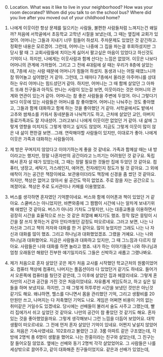 0. Location. What was it like to live in your neighborhood? How was your room decorated? Whom did you talk to on the school bus? Where did you live after you moved out of your childhood home?

1. 나에게 이웃이란 항상 문제를 일으키는 사람들, 불편한 사람들처럼 느껴지는건 왜일까? 처음에 서학골에서 초등학교 고학년 시절을 보냈는데, 그 때는 옆집에 교회가 있었어. 어머니는 그들과 지내기 너무 힘들어 하셨지. 주차문제도 있었던 것 같긴하고. 정확한 내용은 모르겠어. 그런데, 어머니는 나중에 그 집을 파는걸 후회하셨지만 그 당시 팔 때 그 교회사람들에 치이는게 싫어서 팔고싶은 마음이 있었다고 하신것도 기억이 나. 하지만, 나에게는 이웃사람과 함께 산다는 느낌은 없었어. 이웃은 나보다 어머니의 관계에 가까웠어. 그리고 그 전에 4대림에 살 때는 우리가 8층에 살았는데, 7층에 사는 사람 때문에 어머니가 힘들어 하셨지. 동생과 나는 어릴 때였느니까 참 뛰어놀고 싶어했던 거 같아. 그런데, 그 때마다 7층에서 올라온 아주머니를 상대하는 우리 어머니는 힘드셨던거 같아. 하지만, 어머니는 그 때 함께 살았던 그 아파트 또래 친구들과 아직도 만나는 사람이 있는걸 보면, 이웃이라는 것은 어머니의 관계와 연관이 있는거 같아. 어머니는 참 좋은 사람들을 주변에 두었어. 아니 그렇다기보다 이웃에 있는 사람들은 어머니를 참 좋아했어. 어머니는 나눠주는 것도 좋아했고, 그들과 함께 대화하고 함께 하는 것을 좋아했던 거 같아. 서학골에서도 밭에서 고추와 쌈채소를 키워서 동네분들과 나눠먹기도 하고, 근처에 살았던 교인, 아버지 동료가족과도 잘 지내셨어. 그러고보니 나에게 이웃이란 없었던 거 같아. 내 삶에 그렇게 영향을 미치지도 그렇게 엮이고 싶지도 않았어. 지금도 그렇게 이웃이 많이 않은 내 삶이 편한걸 보면...그래. 연락해야할 사람들이 있지만, 이대로가 좋아. 나에게 이웃은 가족과 대화하는 사람들이야.

2. 제 방은 꾸며지지 않았다고 이야기하는게 좋을 것 같네요. 가족과 함께살 때는 내 방이라고는 했지만, 정말 나혼자만의 공간이라고 느끼기는 어려웠던 것 같구요.  독립해서 혼자 살 때가 있었는데, 그 때는 정말 필요한 것들만 집에 두었던 것 같아요. 컴퓨터, 냉장고, 세탁기, 가스레인지, 에어컨, 전자레인지 정도가 될 것 같아요. 그 외에 애착이 가는 공간은 책장이에요. 보관용이더라도 책장에 신경을 좀 썼던 것 같아요. 하지만, 책상은 없어고 앉아서 쉴 공간도 딱히 없었죠. 주로 잠을 자는 공간으로 느껴졌어요. 책상은 주로 도서관이나 카페를 이용했었죠.

3. 버스를 생각하면 혼자였던 기억뿐이네요. 버스와 함께 이어폰과 책이 있었던 거 같아요. 스쿨버스는 아니었지만, 바쁜와중에 그 짬짬이 시간에 나는 알차게 보내기위해 애썼던 것 같아요. 버스가 아니라 기차도 그렇지만, 나는 대중교통을 이용하면서 굉장히 시간을 효율적으로 쓰는 것 같은 희열에 빠지기도 했죠. 정작 많은 뭉텅이 시간을 잘 쓰지 못하는거 같아 안타까웠던 감정도 떠오르네요. 그러고 보면, 나는 나 자신과 그리고 책의 저자와 대화를 한 거 같아요. 많이 늦었지만 그래도 나는 나 자신과 대화를 많이 했죠. 그리고 하나님과 대화했었겠죠. 그랬을 거예요. 나는 나와 하나님과 대화했어요. 지금은 사람들과 대화하고 있지만, 그 때 그느낌과 다르지 않아요. 사람들은 나와 대화를 하면 놀라고 했죠. 내가 하는 이야기들은 나와 하나님과 엄청 오래동안 해왔던 진부한 얘기일지라도 그들은 신박하고 새롭고 그랬나봐요. 

4. 제가 처음으로 혼자 살았던 곳은 제가 처음 교사를 시작했던 학교근처의 원룸이었어요. 컴퓨터 책상에 컴퓨터, 나머지는 풀옵션이라 다 있었던거 같기도 하네요. 들어가서 오른쪽에 컴퓨터를 뒀던것 같은데, 그 이후에 살았던 집과 헤깔리네요. 그렇게 혼자만의 시간과 공간을 가진 것은 처음이었네요. 자유롭게 게임도하고, 하고 싶은 일들을 하며 보냈지요. 하지만, 그 때 그렇게 허투루만 시간을 보냈던 것만은 아닌것 같기도 해요. 왜냐하면, 헬스를 다니면서 몸을 관리했던 기억, 그리고 생활비를 20만원만 쓰고, 나머지는 다 저축했던 기억도 나요. 게임은 어쩌면 비용이 거의 없는 취미같은 거일수도 있겠네요. 당시에는 선배들이 불러서 술도 사주고 그랬는데, 빨리 집에가서 쉬고 싶었던 것 같아요. 나만의 공간이 참 좋았던 것 같기도 해요. 혼자 있는 것을 좋아했었을까요. 그렇게 생각해보니 그런 느낌을 더듬어 보았어요. 대학생활이 떠오르네요. 그 전에 먼저 혼자 살았던 기억이 있네요. 어쩐지 낯설지 않았어요. 처음은 기숙사였네요. 102호라고 불렸던 그곳. 3룸 아파트 같은 구조였는데, 각방에 2명씩 총 6명이 생활을 했어요. 나는 찬홍이라는 친구와 살았는데, 그 친구는 잘 들어오질 않았죠. 옆에는 선배와 동기 2명씩 각각 살았었어요. 그 사람들은 나를 세상밖으로 끌어주고, 같이 대화해준 친구들이었지요. 같은과 선배가 있었는데, 